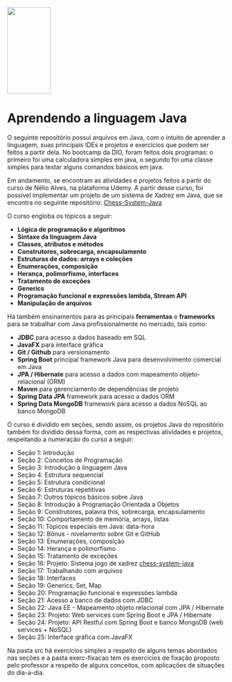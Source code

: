 <img src="https://upload.wikimedia.org/wikipedia/pt/thumb/3/30/Java_programming_language_logo.svg/468px-Java_programming_language_logo.svg.png?20190828223431" width="100" height="200">

# Aprendendo a linguagem Java
O seguinte repositório possui arquivos em Java, com o intuito de aprender a linguagem, suas principais IDEs e projetos e exercícios que podem ser feitos a partir dela. No bootcamp da DIO, foram feitos dois programas: o primeiro foi uma calculadora simples em java, o segundo foi uma classe simples para testar alguns comandos básicos em java. 

Em andamento, se encontram as atividades e projetos feitos a partir do curso de Nélio Alves, na plataforma Udemy. A partir desse curso, foi possível implementar um projeto de um sistema de Xadrez em Java, que se encontra no seguinte repositório:
<a href ="https://github.com/alanaafsc/chess-system-java"> Chess-System-Java</a>

O curso engloba os tópicos a seguir:
- **Lógica de programação e algoritmos**
- **Sintaxe da linguagem Java**
- **Classes, atributos e métodos**
- **Construtores, sobrecarga, encapsulamento**
- **Estruturas de dados: arrays e coleções**
- **Enumerações, composição**
- **Herança, polimorfismo, interfaces**
- **Tratamento de exceções**
- **Generics**
- **Programação funcional e expressões lambda, Stream API**
- **Manipulação de arquivos**

Há também ensinamentos para as principais **ferramentas** e **frameworks** para se trabalhar com Java profissionalmente no mercado, tais como:

- **JDBC** para acesso a dados baseado em SQL
- **JavaFX** para interface gráfica
- **Git / Github** para versionamento
- **Spring Boot** principal framework Java para desenvolvimento comercial em Java
- **JPA / Hibernate** para acesso a dados com mapeamento objeto-relacional (ORM)
- **Maven** para gerenciamento de dependências de projeto
- **Spring Data JPA** framework para acesso a dados ORM
- **Spring Data MongoDB** framework para acesso a dados NoSQL ao banco MongoDB

O curso é dividido em seções, sendo assim, os projetos Java do repositório também foi dividido dessa forma, com as respectivas atividades e projetos, respeitando a numeração do curso a seguir:

- Seção 1: Introdução
- Seção 2: Conceitos de Programação 
- Seção 3: Introdução à linguagem Java
- Seção 4: Estrutura sequencial
- Seção 5: Estrutura condicional
- Seção 6: Estruturas repetitivas
- Seção 7: Outros tópicos básicos sobre Java
- Seção 8: Introdução à Programação Orientada a Objetos
- Seção 9: Construtores, palavra this, sobrecarga, encapsulamento
- Seção 10: Comportamento de memória, arrays, listas
- Seção 11: Tópicos especiais em Java: data-hora
- Seção 12: Bônus - nivelamento sobre Git e GitHub
- Seção 13: Enumerações, composição
- Seção 14: Herança e polimorfismo
- Seção 15: Tratamento de exceções
- Seção 16: Projeto: Sistema jogo de xadrez <a href ="https://github.com/alanaafsc/chess-system-java"> chess-system-java</a>
- Seção 17: Trabalhando com arquivos
- Seção 18: Interfaces
- Seção 19: Generics, Set, Map
- Seção 20: Programação funcional e expressões lambda
- Seção 21: Acesso a banco de dados com JDBC
- Seção 22: Java EE - Mapeamento objeto relacional com JPA / Hibernate
- Seção 23: Projeto: Web services com Spring Boot e JPA / Hibernate
- Seção 24: Projeto: API Restful com Spring Boot e banco MongoDB (web services + NoSQL)
- Seção 25: Interface gráfica com JavaFX

Na pasta src há exercícios simples a respeito de alguns temas abordados nas seções e a pasta exerc-fixacao tem os exercícios de fixação proposto pelo professor a respeito de alguns conceitos, com aplicações de situações do dia-a-dia.

